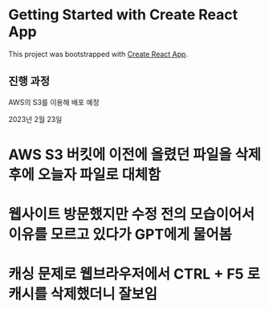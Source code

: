 # Getting Started with Create React App

This project was bootstrapped with [Create React App](https://github.com/facebook/create-react-app).

## 진행 과정

AWS의 S3를 이용해 배포 예정

2023년 2월 23일 
# AWS S3 버킷에 이전에 올렸던 파일을 삭제 후에 오늘자 파일로 대체함
# 웹사이트 방문했지만 수정 전의 모습이어서 이유를 모르고 있다가 GPT에게 물어봄
# 캐싱 문제로 웹브라우저에서 CTRL + F5 로 캐시를 삭제했더니 잘보임
